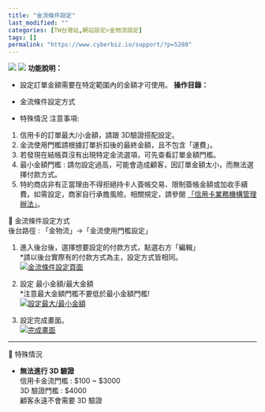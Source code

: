 ```yaml
---
title: "金流條件設定"
last_modified: ""
categories: [TW台灣站,網站設定>金物流設定]
tags: []
permalink: "https://www.cyberbiz.io/support/?p=5280"
---
```


![](https://www.cyberbiz.io/support/wp-content/uploads/適用站別.png)
[![](https://www.cyberbiz.io/support/wp-content/uploads/台灣站.png)](https://www.cyberbiz.io/support/?page_id=2490)
**功能說明：**  

* 設定訂單金額需要在特定範圍內的金額才可使用。 
**操作目錄：**

* 金流條件設定方式
* 特殊情況
注意事項:  

1. 信用卡的訂單最大/小金額，請跟 3D驗證搭配設定。
2. 金流使用門檻請根據訂單折扣後的最終金額，且不包含「運費」。
3. 若發現在結帳頁沒有出現特定金流選項，可先查看訂單金額門檻。
4. 最小金額門檻 : 請勿設定過高，可能會造成顧客，因訂單金額太小，而無法選擇付款方式。
5. 特約商店非有正當理由不得拒絕持卡人簽帳交易、限制簽帳金額或加收手續費。如需設定，商家自行承擔風險。相關規定，請參閱 [「信用卡業務機構管理辦法」](https://law.moj.gov.tw/LawClass/LawAll.aspx?PCode=G0380055)。

📌 金流條件設定方式  
後台路徑 : 「金物流」→「金流使用門檻設定」  


1. 進入後台後，選擇想要設定的付款方式，點選右方「編輯」  
*請以後台實際有的付款方式為主，設定方式皆相同。  
[![金流條件設定頁面](https://www.cyberbiz.io/support/wp-content/uploads/金流條件設定01.png)](https://www.cyberbiz.io/support/wp-content/uploads/金流條件設定01.png)



2. 設定 最小金額/最大金額   
*注意最大金額門檻不要低於最小金額門檻!  
[![設定最大/最小金額](https://www.cyberbiz.io/support/wp-content/uploads/金流條件設定02.png)](https://www.cyberbiz.io/support/wp-content/uploads/金流條件設定02.png)



3. 設定完成畫面。  
[![完成畫面](https://www.cyberbiz.io/support/wp-content/uploads/金流條件設定03.png)](https://www.cyberbiz.io/support/wp-content/uploads/金流條件設定03.png)



* * *

📌 特殊情況  

* **無法進行 3D 驗證**  
信用卡金流門檻 : $100 ~ $3000  
3D 驗證門檻 : $4000  
顧客永遠不會需要 3D 驗證

